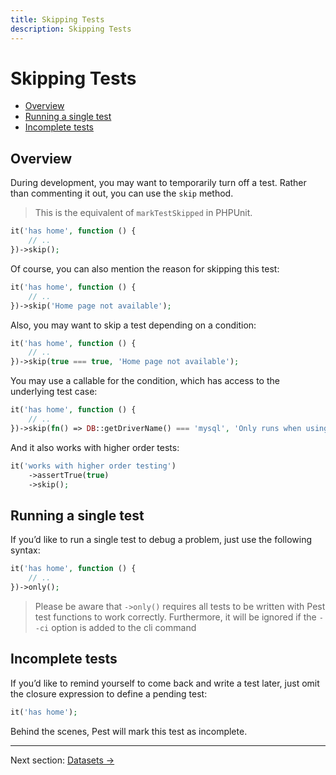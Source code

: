 ```yaml
---
title: Skipping Tests
description: Skipping Tests
---
```


# Skipping Tests

- [Overview](#overview)
- [Running a single test](#running-single-test)
- [Incomplete tests](#incomplete-tests)

<a name="overview"></a>
## Overview

During development, you may want to temporarily turn off a test. Rather than commenting it out,
you can use the `skip` method.

> This is the equivalent of `markTestSkipped` in PHPUnit.
```php
it('has home', function () {
    // ..
})->skip();
```

Of course, you can also mention the reason for skipping this test:
```php
it('has home', function () {
    // ..
})->skip('Home page not available');
```

Also, you may want to skip a test depending on a condition:
```php
it('has home', function () {
    // ..
})->skip(true === true, 'Home page not available');
```

You may use a callable for the condition, which has access to the underlying test case:
```php
it('has home', function () {
    // ..
})->skip(fn() => DB::getDriverName() === 'mysql', 'Only runs when using mysql');
```


And it also works with higher order tests:
```php
it('works with higher order testing')
    ->assertTrue(true)
    ->skip();
```

<a name="running-single-test"></a>
## Running a single test

If you’d like to run a single test to debug a problem, just use the following syntax:

```php
it('has home', function () {
    // ..
})->only();
```

> Please be aware that `->only()` requires all tests to be written with Pest test functions to work correctly. Furthermore, it will be ignored if the `--ci` option is added to the cli command

<a name="incomplete-tests"></a>
## Incomplete tests

If you’d like to remind yourself to come back and write a test later, just
omit the closure expression to define a pending test:

```php
it('has home');
```

Behind the scenes, Pest will mark this test as incomplete.

---

Next section: [Datasets →](/docs/datasets)
